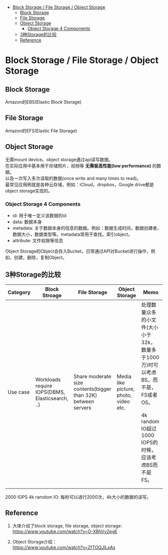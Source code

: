 - [Block Storage / File Storage / Object Storage](#block-storage--file-storage--object-storage)
  - [Block Storage](#block-storage)
  - [File Storage](#file-storage)
  - [Object Storage](#object-storage)
    - [Object Storage 4 Components](#object-storage-4-components)
  - [3种Storage的比较](#3种storage的比较)
  - [Reference](#reference)

# Block Storage / File Storage / Object Storage
## Block Storage
Amazon的EBS(Elastic Block Storage)

## File Storage
Amazon的EFS(Elastic File Storage)

## Object Storage
无需mount device。object storage通过api读写数据。  
在实际应用中基本用于存储照片，视频等 **无需极高性能(low performance)** 的数据。  
以及一次写入多次读取的数据(once write and many times to read)。  
最常见应用例就是各种云存储，例如：iCloud，dropbox，Google drive都是object storage实现的。

### Object Storage 4 Components
* id: 用于唯一定义该数据的id
* data: 数据本身
* metadata: 关于数据本身的信息的数据。例如：数据生成时间，数据创建者，数据大小，数据类型等。metadata常用于查找，索引object。
* attribute: 文件权限等信息

Object Storage的Object会存入Bucket。日常通过API对Bucket进行操作，例如，创建，删除，复制Object。

## 3种Storage的比较
| Category | Block Stroage                                   | File Storage                                                  | Object Storage                        | Memo                                                                                                                                           | 
| -------- | ----------------------------------------------- | ------------------------------------------------------------- | ------------------------------------- | ---------------------------------------------------------------------------------------------------------------------------------------------- | 
| Use case | Workloads require IOPS(DBMS, Elasticsearch, ..) | Share moderate size contents(bigger than 32K) between servers | Media like picture, photo, video etc. | 处理数量众多的小文件(大小小于32k，数量多于1000万)时可以考虑BS，而不是，FS或者OS。<br><br>4k random IO超过1000 IOPS的时候，应该考虑BS而不是FS。 | 
|          |                                                 |                                                               |                                       |                                                                                                                                                | 
|          |                                                 |                                                               |                                       |      

2000 IOPS 4k ramdom IO: 每秒可以进行2000次，4k大小的数据的读写。

## Reference
1. 大体介绍了block storage, file storage, object storage:  
https://www.youtube.com/watch?v=O-XBhVv2pgE

2. Object Storage介绍：  
https://www.youtube.com/watch?v=ZfTOQJlLsAs